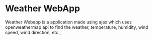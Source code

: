 # Weather WebApp
 Weather Webapp is a application made using ajax which uses openweathermap api to find the weather, temperature, humidity,  wind speed, wind direction, etc.,
